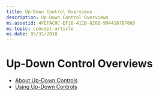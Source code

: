 ```yaml
---
title: Up-Down Control Overviews
description: Up-Down Control Overviews
ms.assetid: 4FEFAC0C-EF16-411B-828B-9944167BF68D
ms.topic: concept-article
ms.date: 05/31/2018
---
```


# Up-Down Control Overviews

-   [About Up-Down Controls](up-down-controls.md)
-   [Using Up-Down Controls](using-up-down-controls.md)

 

 




